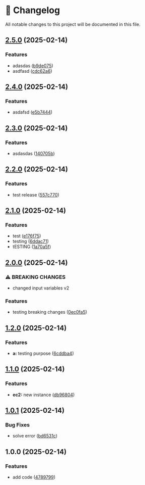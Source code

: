 # 📜 Changelog

All notable changes to this project will be documented in this file.


## [2.5.0](https://github.com/gucasassi/terraform-module/compare/v2.4.0...v2.5.0) (2025-02-14)


### Features

* adasdas ([b9de075](https://github.com/gucasassi/terraform-module/commit/b9de07564898f2129e353fa9ce0427cf128ddf28))
* asdfasd ([cdc62a6](https://github.com/gucasassi/terraform-module/commit/cdc62a65aa329d262a2c615c089821a96a0cecc7))

## [2.4.0](https://github.com/gucasassi/terraform-module/compare/v2.3.0...v2.4.0) (2025-02-14)


### Features

* asdafsd ([e5b7444](https://github.com/gucasassi/terraform-module/commit/e5b74449ecbb07bc181e2cc8f2b85e53dcdd74c1))

## [2.3.0](https://github.com/gucasassi/terraform-module/compare/v2.2.0...v2.3.0) (2025-02-14)


### Features

* asdasdas ([140705b](https://github.com/gucasassi/terraform-module/commit/140705b1c708a4726867208144a57e7bb5992640))

## [2.2.0](https://github.com/gucasassi/terraform-module/compare/v2.1.0...v2.2.0) (2025-02-14)


### Features

* test release ([557c770](https://github.com/gucasassi/terraform-module/commit/557c770c0c4b446ea1ee2dcb7f385fa2405ca98b))

## [2.1.0](https://github.com/gucasassi/terraform-module/compare/v2.0.0...v2.1.0) (2025-02-14)


### Features

* test ([e176f75](https://github.com/gucasassi/terraform-module/commit/e176f7523ef7cc69af2d6a59f36187f51eb7e76b))
* testing ([6ddac71](https://github.com/gucasassi/terraform-module/commit/6ddac716d3d8123548b50c24e480d32c2870a02e))
* tESTING ([1a70a5f](https://github.com/gucasassi/terraform-module/commit/1a70a5fbdd03d366e0a7b42146427540d33535b9))

## [2.0.0](https://github.com/gucasassi/terraform-module/compare/v1.2.0...v2.0.0) (2025-02-14)


### ⚠ BREAKING CHANGES

* changed input variables v2

### Features

* testing breaking changes ([0ec0fa5](https://github.com/gucasassi/terraform-module/commit/0ec0fa50d3939a914f3eef49f974018137691bb4))

## [1.2.0](https://github.com/gucasassi/terraform-module/compare/v1.1.0...v1.2.0) (2025-02-14)


### Features

* **a:** testing purpose ([6cddba4](https://github.com/gucasassi/terraform-module/commit/6cddba458b118b1e1964123bf2d751f7353248c9))

## [1.1.0](https://github.com/gucasassi/terraform-module/compare/v1.0.1...v1.1.0) (2025-02-14)


### Features

* **ec2:** new instance ([db96804](https://github.com/gucasassi/terraform-module/commit/db968048cf52195f46b39feb6c941a77068c9b25))

## [1.0.1](https://github.com/gucasassi/terraform-module/compare/v1.0.0...v1.0.1) (2025-02-14)


### Bug Fixes

* solve error ([bd6531c](https://github.com/gucasassi/terraform-module/commit/bd6531c57b9444b9aec5ff2d60cf43894b91a158))

## 1.0.0 (2025-02-14)


### Features

* add code ([4789799](https://github.com/gucasassi/terraform-module/commit/4789799f6e6742420f7c3d6915ba2aa592d39a96))
